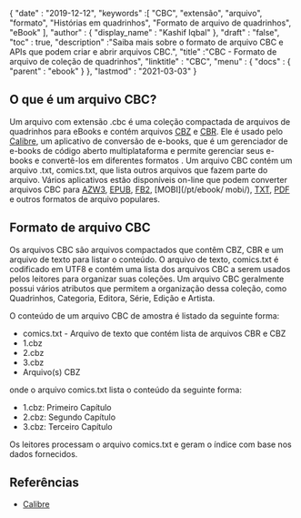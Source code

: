 {
  "date" : "2019-12-12",
  "keywords" :[ "CBC", "extensão", "arquivo", "formato", "Histórias em quadrinhos", "Formato de arquivo de quadrinhos", "eBook" ],
  "author" : {
    "display_name" : "Kashif Iqbal"
},
  "draft" : "false",
  "toc" : true,
  "description" :"Saiba mais sobre o formato de arquivo CBC e APIs que podem criar e abrir arquivos CBC.",
  "title" :"CBC - Formato de arquivo de coleção de quadrinhos",
  "linktitle" : "CBC",
  "menu" : {
    "docs" : {
      "parent" : "ebook"
}
},
  "lastmod" : "2021-03-03"
}

## O que é um arquivo CBC?

Um arquivo com extensão .cbc é uma coleção compactada de arquivos de quadrinhos para eBooks e contém arquivos [CBZ](/pt/ebook/cbz/) e [CBR](/pt/ebook/cbr/). Ele é usado pelo [Calibre](https://calibre-ebook.com/), um aplicativo de conversão de e-books, que é um gerenciador de e-books de código aberto multiplataforma e permite gerenciar seus e-books e convertê-los em diferentes formatos . Um arquivo CBC contém um arquivo .txt, comics.txt, que lista outros arquivos que fazem parte do arquivo. Vários aplicativos estão disponíveis on-line que podem converter arquivos CBC para [AZW3](/pt/ebook/azw3/), [EPUB](/pt/ebook/epub/), [FB2](/pt/ebook/fb2/), [MOBI](/pt/ebook/ mobi/), [TXT](/pt/word-processing/txt/), [PDF](/pt/pdf/) e outros formatos de arquivo populares.

## Formato de arquivo CBC

Os arquivos CBC são arquivos compactados que contêm CBZ, CBR e um arquivo de texto para listar o conteúdo. O arquivo de texto, comics.txt é codificado em UTF8 e contém uma lista dos arquivos CBC a serem usados pelos leitores para organizar suas coleções. Um arquivo CBC geralmente possui vários atributos que permitem a organização dessa coleção, como Quadrinhos, Categoria, Editora, Série, Edição e Artista.

O conteúdo de um arquivo CBC de amostra é listado da seguinte forma:

* comics.txt - Arquivo de texto que contém lista de arquivos CBR e CBZ
* 1.cbz
* 2.cbz
* 3.cbz
* Arquivo(s) CBZ

onde o arquivo comics.txt lista o conteúdo da seguinte forma:

* 1.cbz: Primeiro Capítulo
* 2.cbz: Segundo Capítulo
* 3.cbz: Terceiro Capítulo

Os leitores processam o arquivo comics.txt e geram o índice com base nos dados fornecidos.

## Referências

* [Calibre](https://calibre-ebook.com/)

